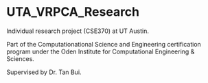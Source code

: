 # UTA_VRPCA_Research
Individual research project (CSE370) at UT Austin.  

Part of the Computationational Science and Engineering certification program under the Oden Institute for Computational Engineering & Sciences.  

Supervised by Dr. Tan Bui. 
